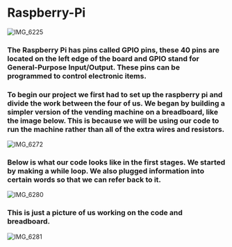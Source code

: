 # Raspberry-Pi
![IMG_6225](https://github.com/user-attachments/assets/f6bda2f8-3a5f-46a3-9396-1d9d97b28d3d)

<h3>The Raspberry Pi has pins called GPIO pins, these 40 pins are located on the left edge of the board and GPIO stand for General-Purpose Input/Output. These pins can be programmed to control electronic items. </h3>


<h3>To begin our project we first had to set up the raspberry pi and divide the work between the four of us. We began by building a simpler version of the vending machine on a breadboard, like the image below. This is because we will be using our code to run the machine rather than all of the extra wires and resistors.</h3>

![IMG_6272](https://github.com/user-attachments/assets/98cb283b-ce06-46f1-95f5-e930922cbfe6)

<h3>Below is what our code looks like in the first stages. We started by making a while loop. We also plugged information into certain words so that we can refer back to it.</h3>

![IMG_6280](https://github.com/user-attachments/assets/ae4eb4ec-68ee-46a8-8490-84295bed5deb)

<h3>This is just a picture of us working on the code and breadboard.</h3>

![IMG_6281](https://github.com/user-attachments/assets/aeb990a9-f010-4fc7-9e76-963e00ac0619)

